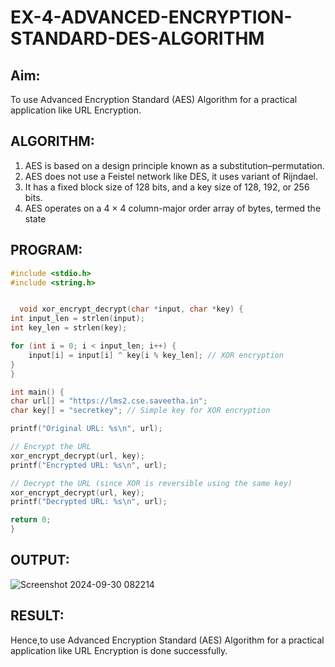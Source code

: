 # EX-4-ADVANCED-ENCRYPTION-STANDARD-DES-ALGORITHM

## Aim:
  To use Advanced Encryption Standard (AES) Algorithm for a practical application like URL Encryption.

## ALGORITHM: 
  1. AES is based on a design principle known as a substitution–permutation. 
  2. AES does not use a Feistel network like DES, it uses variant of Rijndael. 
  3. It has a fixed block size of 128 bits, and a key size of 128, 192, or 256 bits. 
  4. AES operates on a 4 × 4 column-major order array of bytes, termed the state

## PROGRAM: 
```C
#include <stdio.h>
#include <string.h>


  void xor_encrypt_decrypt(char *input, char *key) {
int input_len = strlen(input);
int key_len = strlen(key);

for (int i = 0; i < input_len; i++) {
    input[i] = input[i] ^ key[i % key_len]; // XOR encryption
}
}

int main() {
char url[] = "https://lms2.cse.saveetha.in";
char key[] = "secretkey"; // Simple key for XOR encryption

printf("Original URL: %s\n", url);

// Encrypt the URL
xor_encrypt_decrypt(url, key);
printf("Encrypted URL: %s\n", url);

// Decrypt the URL (since XOR is reversible using the same key)
xor_encrypt_decrypt(url, key);
printf("Decrypted URL: %s\n", url);

return 0;
}
```
## OUTPUT:

![Screenshot 2024-09-30 082214](https://github.com/user-attachments/assets/2417d87e-f3d4-4ba4-9d1e-d6289f46f045)

## RESULT: 

Hence,to use Advanced Encryption Standard (AES) Algorithm for a practical application like URL Encryption is done successfully.
